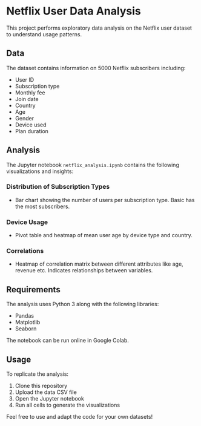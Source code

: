 # Netflix User Data Analysis

This project performs exploratory data analysis on the Netflix user dataset to understand usage patterns.

## Data

The dataset contains information on 5000 Netflix subscribers including:

- User ID
- Subscription type 
- Monthly fee
- Join date
- Country
- Age
- Gender
- Device used
- Plan duration

## Analysis

The Jupyter notebook `netflix_analysis.ipynb` contains the following visualizations and insights:

### Distribution of Subscription Types

- Bar chart showing the number of users per subscription type. Basic has the most subscribers.

### Device Usage

- Pivot table and heatmap of mean user age by device type and country.

### Correlations

- Heatmap of correlation matrix between different attributes like age, revenue etc. Indicates relationships between variables.

## Requirements

The analysis uses Python 3 along with the following libraries:

- Pandas
- Matplotlib
- Seaborn

The notebook can be run online in Google Colab.

## Usage

To replicate the analysis:

1. Clone this repository 
2. Upload the data CSV file
3. Open the Jupyter notebook
4. Run all cells to generate the visualizations

Feel free to use and adapt the code for your own datasets!
